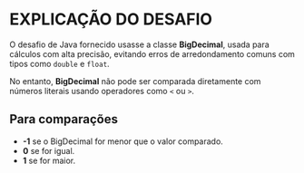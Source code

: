# EXPLICAÇÃO DO DESAFIO

O desafio de Java fornecido usasse a classe **BigDecimal**, usada para cálculos com alta precisão, evitando erros de arredondamento comuns com tipos como `double` e `float`. 

No entanto, **BigDecimal** não pode ser comparada diretamente com números literais usando operadores como `<` ou `>`. 

## Para comparações
- **-1** se o BigDecimal for menor que o valor comparado.
- **0** se for igual.
- **1** se for maior.

